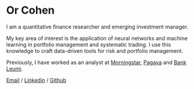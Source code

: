 # Or Cohen

I am a quantitative finance researcher and emerging investment manager. 

My key area of interest is the application of neural networks and machine learning in portfolio management and systematic trading. I use this knowledge to craft data-driven tools for risk and portfolio management.


Previously, I have worked as an analyst at [Morningstar](https://www.morningstar.com/), [Pagaya](pagaya.com) and [Bank Leumi](https://english.leumi.co.il/WnnnWn/Company_Profile/38044/). 

[Email](mailto:or.cohen5@gmail.com) / [Linkedin](https://www.linkedin.com/in/or-cohen/) / [Github](https://github.com/Cohen-Or)
